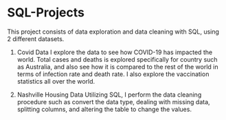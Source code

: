 # SQL-Projects

This project consists of data exploration and data cleaning with SQL, using 2 different datasets. 

1. Covid Data
I explore the data to see how COVID-19 has impacted the world. Total cases and deaths is explored specifically for country such as Australia, and also see how it is compared to the rest of the world in terms of infection rate and death rate. I also explore the vaccination statistics all over the world. 

2. Nashville Housing Data
Utilizing SQL, I perform the data cleaning procedure such as convert the data type, dealing with missing data, splitting columns, and altering the table to change the values. 
